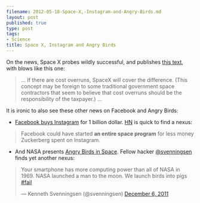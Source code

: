 ```yaml
--- 
filename: 2012-05-18-Space-X,-Instagram-and-Angry-Birds.md
layout: post  
published: true 
type: post 
tags: 
- Science 
title: Space X, Instagram and Angry Birds
--- 
```

On the news, Space X probes wildly successful, and publishes [this text](http://www.spacex.com/usa.php), with blows like this one:
>...
> If there are cost overruns, SpaceX will cover the difference. (This concept may
> be foreign to some traditional government space contractors that seem to
> believe that cost overruns should be the responsibility of the
> taxpayer.)
>... 

It is ironic to also see these other news on Facebook and Angry Birds:
<!--more-->
* [Facebook buys Instagram](http://arstechnica.com/business/news/2012/04/zuckerberg-closed-instagram-deal-without-facebook-board.ars?utm_source=feedburner&utm_medium=feed&utm_campaign=Feed%3A+arstechnica%2Findex+%28Ars+Technica+-+Featured+Content%29) for 1 billion dollar. [HN](http://news.ycombinator.com/item?id=3857904) is quick to find a nexus:
>Facebook could have started **an entire space program** for less money
>Zuckerberg spent on Instagram.

* And NASA presents [Angry Birds in Space](http://space.angrybirds.com/launch/). Fellow hacker [@svenningsen](https://twitter.com/#!/svenningsen/status/144111724923076608) finds yet another nexus:  

<blockquote class="twitter-tweet tw-align-center"><p>Your smartphone has more computing power than all of NASA in 1969. NASA launched a man to the moon. We launch birds into pigs <a href="https://twitter.com/search/%2523fail">#fail</a></p>&mdash; Kenneth Svenningsen (@svenningsen) <a href="https://twitter.com/svenningsen/status/144111724923076608" data-datetime="2011-12-06T17:51:27+00:00">December 6, 2011</a></blockquote>
<script src="//platform.twitter.com/widgets.js" charset="utf-8"></script>
